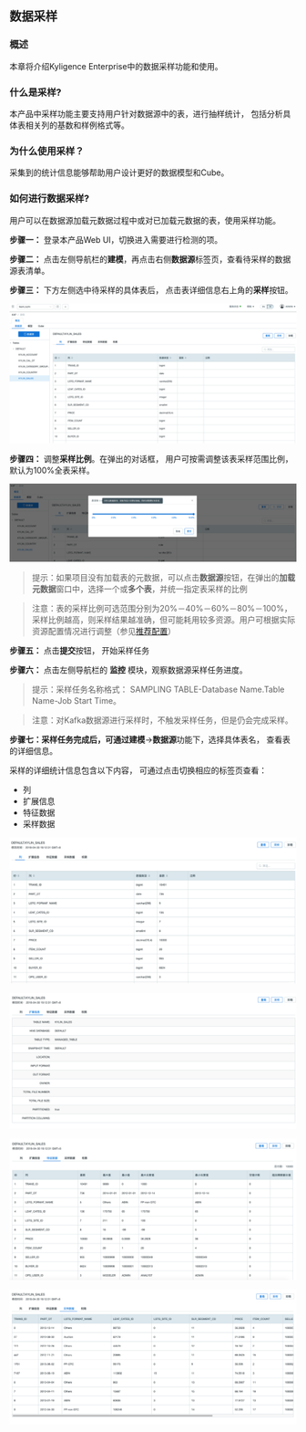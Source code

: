 ## 数据采样

### 概述

本章将介绍Kyligence Enterprise中的数据采样功能和使用。

### 什么是**采样**?

本产品中采样功能主要支持用户针对数据源中的表，进行抽样统计， 包括分析具体表相关列的基数和样例格式等。 

### 为什么使用**采样**？

采集到的统计信息能够帮助用户设计更好的数据模型和Cube。

### 如何进行数据采样?

用户可以在数据源加载元数据过程中或对已加载元数据的表，使用采样功能。

**步骤一：** 登录本产品Web UI，切换进入需要进行检测的项。

**步骤二：** 点击左侧导航栏的**建模**，再点击右侧**数据源**标签页，查看待采样的数据源表清单。

**步骤三：** 下方左侧选中待采样的具体表后， 点击表详细信息右上角的**采样**按钮。

![](images/tablesampling_cn.png)



**步骤四：** 调整**采样比例**。在弹出的对话框， 用户可按需调整该表采样范围比例，默认为100%全表采样。

![](images/tablesampling_cn_percentage.png)



> 提示：如果项目没有加载表的元数据，可以点击**数据源**按钮，在弹出的**加载元数据**窗口中，选择一个或**多个表**，并统一指定表采样的比例



> 注意：表的采样比例可选范围分别为20%－40%－60%－80%－100%，采样比例越高，则采样结果越准确，但可能耗用较多资源。用户可根据实际资源配置情况进行调整（参见[推荐配置](../config/recommend_settings.cn.md)）



**步骤五：** 点击**提交**按钮， 开始采样任务



**步骤六：** 点击左侧导航栏的 **监控** 模块，观察数据源采样任务进度。

> 提示：采样任务名称格式： SAMPLING TABLE-Database Name.Table Name-Job Start Time。



> 注意：对Kafka数据源进行采样时，不触发采样任务，但是仍会完成采样。



**步骤七：**采样任务完成后，可通过**建模**->**数据源**功能下，选择具体表名， 查看表的详细信息。

采样的详细统计信息包含以下内容， 可通过点击切换相应的标签页查看：

- 列
- 扩展信息
- 特征数据
- 采样数据

![](images/tablesampling_cn_column.png)

![](images/tablesampling_cn_extend.png)

![](images/tablesampling_cn_sample.png)

![](images/tablesampling_cn_statistics.png)
